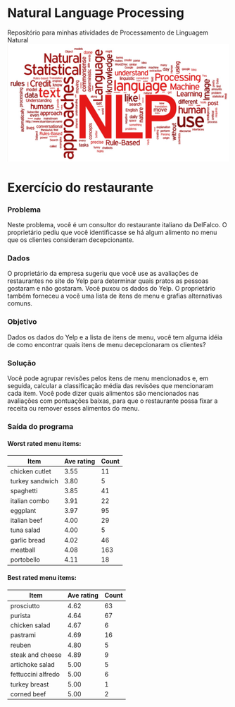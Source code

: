 # Natural Language Processing
Repositório para minhas atividades de Processamento de Linguagem Natural
![Header](https://github.com/Farllon/Natural-Language-Processing/blob/master/header.jpg)

# Exercício do restaurante

### Problema
Neste problema, você é um consultor do restaurante italiano da DelFalco. O proprietário pediu que você identificasse se há algum alimento no menu que os clientes consideram decepcionante.

### Dados
O proprietário da empresa sugeriu que você use as avaliações de restaurantes no site do Yelp para determinar quais pratos as pessoas gostaram e não gostaram. Você puxou os dados do Yelp. O proprietário também forneceu a você uma lista de itens de menu e grafias alternativas comuns.

### Objetivo
Dados os dados do Yelp e a lista de itens de menu, você tem alguma idéia de como encontrar quais itens de menu decepcionaram os clientes?

### Solução
Você pode agrupar revisões pelos itens de menu mencionados e, em seguida, calcular a classificação média das revisões que mencionaram cada item. Você pode dizer quais alimentos são mencionados nas avaliações com pontuações baixas, para que o restaurante possa fixar a receita ou remover esses alimentos do menu.

### Saída do programa
#### Worst rated menu items:
|Item|Ave rating|Count|
| --- | --- | --- |
|chicken cutlet|3.55|11|
|turkey sandwich|3.80|5|
|spaghetti|3.85|41|
|italian combo|3.91|22|
|eggplant|3.97|95|
|italian beef|4.00|29|
|tuna salad|4.00|5|
|garlic bread|4.02|46|
|meatball|4.08|163|
|portobello|4.11|18|


#### Best rated menu items:
|Item|Ave rating|Count|
| --- | --- | --- |
|prosciutto|4.62|63|
|purista|4.64|67|
|chicken salad|4.67|6|
|pastrami|4.69|16|
|reuben|4.80|5|
|steak and cheese|4.89|9|
|artichoke salad|5.00|5|
|fettuccini alfredo|5.00|6|
|turkey breast|5.00|1|
|corned beef|5.00|2|
